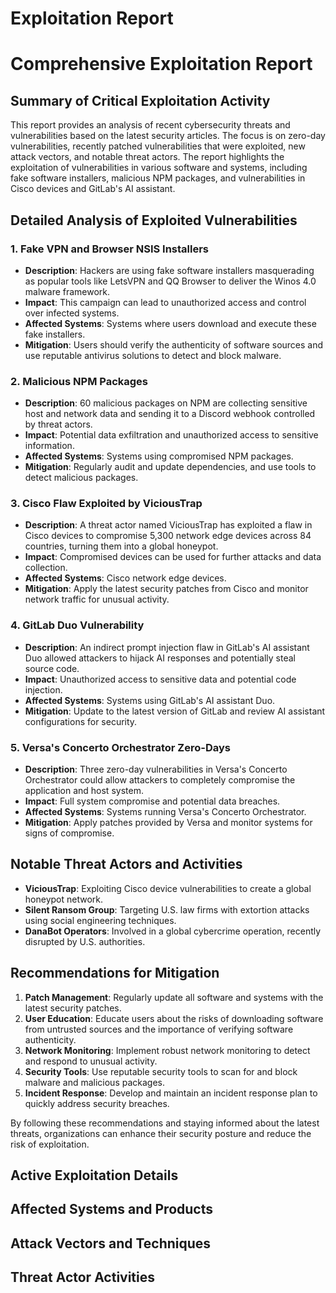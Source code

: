 # Exploitation Report

# Comprehensive Exploitation Report

## Summary of Critical Exploitation Activity

This report provides an analysis of recent cybersecurity threats and vulnerabilities based on the latest security articles. The focus is on zero-day vulnerabilities, recently patched vulnerabilities that were exploited, new attack vectors, and notable threat actors. The report highlights the exploitation of vulnerabilities in various software and systems, including fake software installers, malicious NPM packages, and vulnerabilities in Cisco devices and GitLab's AI assistant.

## Detailed Analysis of Exploited Vulnerabilities

### 1. Fake VPN and Browser NSIS Installers
- **Description**: Hackers are using fake software installers masquerading as popular tools like LetsVPN and QQ Browser to deliver the Winos 4.0 malware framework.
- **Impact**: This campaign can lead to unauthorized access and control over infected systems.
- **Affected Systems**: Systems where users download and execute these fake installers.
- **Mitigation**: Users should verify the authenticity of software sources and use reputable antivirus solutions to detect and block malware.

### 2. Malicious NPM Packages
- **Description**: 60 malicious packages on NPM are collecting sensitive host and network data and sending it to a Discord webhook controlled by threat actors.
- **Impact**: Potential data exfiltration and unauthorized access to sensitive information.
- **Affected Systems**: Systems using compromised NPM packages.
- **Mitigation**: Regularly audit and update dependencies, and use tools to detect malicious packages.

### 3. Cisco Flaw Exploited by ViciousTrap
- **Description**: A threat actor named ViciousTrap has exploited a flaw in Cisco devices to compromise 5,300 network edge devices across 84 countries, turning them into a global honeypot.
- **Impact**: Compromised devices can be used for further attacks and data collection.
- **Affected Systems**: Cisco network edge devices.
- **Mitigation**: Apply the latest security patches from Cisco and monitor network traffic for unusual activity.

### 4. GitLab Duo Vulnerability
- **Description**: An indirect prompt injection flaw in GitLab's AI assistant Duo allowed attackers to hijack AI responses and potentially steal source code.
- **Impact**: Unauthorized access to sensitive data and potential code injection.
- **Affected Systems**: Systems using GitLab's AI assistant Duo.
- **Mitigation**: Update to the latest version of GitLab and review AI assistant configurations for security.

### 5. Versa's Concerto Orchestrator Zero-Days
- **Description**: Three zero-day vulnerabilities in Versa's Concerto Orchestrator could allow attackers to completely compromise the application and host system.
- **Impact**: Full system compromise and potential data breaches.
- **Affected Systems**: Systems running Versa's Concerto Orchestrator.
- **Mitigation**: Apply patches provided by Versa and monitor systems for signs of compromise.

## Notable Threat Actors and Activities

- **ViciousTrap**: Exploiting Cisco device vulnerabilities to create a global honeypot network.
- **Silent Ransom Group**: Targeting U.S. law firms with extortion attacks using social engineering techniques.
- **DanaBot Operators**: Involved in a global cybercrime operation, recently disrupted by U.S. authorities.

## Recommendations for Mitigation

1. **Patch Management**: Regularly update all software and systems with the latest security patches.
2. **User Education**: Educate users about the risks of downloading software from untrusted sources and the importance of verifying software authenticity.
3. **Network Monitoring**: Implement robust network monitoring to detect and respond to unusual activity.
4. **Security Tools**: Use reputable security tools to scan for and block malware and malicious packages.
5. **Incident Response**: Develop and maintain an incident response plan to quickly address security breaches.

By following these recommendations and staying informed about the latest threats, organizations can enhance their security posture and reduce the risk of exploitation.

## Active Exploitation Details



## Affected Systems and Products



## Attack Vectors and Techniques



## Threat Actor Activities

 